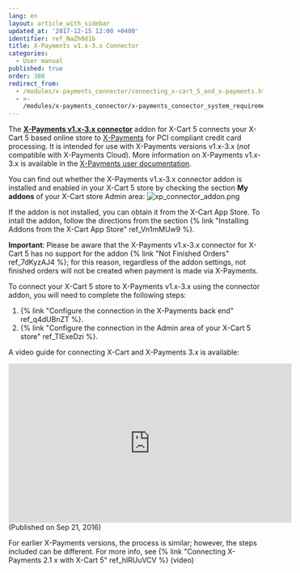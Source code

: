 ```yaml
---
lang: en
layout: article_with_sidebar
updated_at: '2017-12-15 12:00 +0400'
identifier: ref_NaZh0d1b
title: X-Payments v1.x-3.x Connector
categories:
  - User manual
published: true
order: 380
redirect_from:
  - /modules/x-payments_connector/connecting_x-cart_5_and_x-payments.html
  - >-
    /modules/x-payments_connector/x-payments_connector_system_requirements_and_installation.html
---
```

The **[X-Payments v1.x-3.x connector](https://market.x-cart.com/addons/xpayments-connector.html)** addon for X-Cart 5 connects your X-Cart 5 based online store to [X-Payments](http://www.x-payments.com/) for PCI compliant credit card processing. It is intended for use with X-Payments versions v1.x-3.x (_not_ compatible with X-Payments Cloud). More information on X-Payments v1.x-3.x is available in the [X-Payments user documentation](https://www.x-payments.com/help/Main_Page). 

You can find out whether the X-Payments v1.x-3.x connector addon is installed and enabled in your X-Cart 5 store by checking the section **My addons** of your X-Cart store Admin area:
![xp_connector_addon.png]({{site.baseurl}}/attachments/ref_NaZh0d1b/xp_connector_addon.png)

If the addon is not installed, you can obtain it from the X-Cart App Store. To intall the addon, follow the directions from the section {% link "Installing Addons from the X-Cart App Store" ref_Vn1mMUw9 %}.
 
**Important**: Please be aware that the X-Payments v1.x-3.x connector for X-Cart 5 has no support for the addon {% link "Not Finished Orders" ref_7dKyzAJ4 %}; for this reason, regardless of the addon settings, not finished orders will not be created when payment is made via X-Payments.

To connect your X-Cart 5 store to X-Payments v1.x-3.x using the connector addon, you will need to complete the following steps:

   1. {% link "Configure the connection in the X-Payments back end" ref_q4dUBnZT %}.
   2. {% link "Configure the connection in the Admin area of your X-Cart 5 store" ref_TIExeDzi %}.

A video guide for connecting X-Cart and X-Payments 3.x is available:

<iframe width="560" height="315" src="https://www.youtube.com/embed/h2F-nFRi_Fg" frameborder="0" allow="accelerometer; autoplay; encrypted-media; gyroscope; picture-in-picture" allowfullscreen></iframe>
(Published on Sep 21, 2016)

For earlier X-Payments versions, the process is similar; however, the steps included can be different. For more info, see {% link "Connecting X-Payments 2.1 x with X-Cart 5" ref_hlRUuVCV %} (video)
